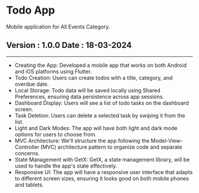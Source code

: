 # Todo App
Mobile application for All Events Category.

## Version : 1.0.0 Date : 18-03-2024
------------------------------------------

- Creating the App: Developed a mobile app that works on both Android and iOS platforms using Flutter.
- Todo Creation: Users can create todos with a title, category, and overdue date.
- Local Storage: Todo data will be saved locally using Shared Preferences, ensuring data persistence across app sessions.
- Dashboard Display: Users will see a list of todo tasks on the dashboard screen.
- Task Deletion: Users can delete a selected task by swiping it from the list.
- Light and Dark Modes: The app will have both light and dark mode options for users to choose from.
- MVC Architecture: We'll structure the app following the Model-View-Controller (MVC) architecture pattern to organize code and separate concerns.
- State Management with GetX: GetX, a state management library, will be used to handle the app's state effectively.
- Responsive UI: The app will have a responsive user interface that adapts to different screen sizes, ensuring it looks good on both mobile phones and tablets.
